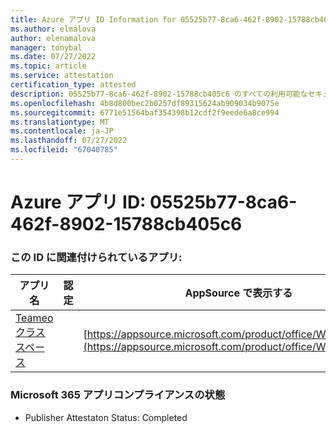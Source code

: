 ```yaml
---
title: Azure アプリ ID Information for 05525b77-8ca6-462f-8902-15788cb405c6
ms.author: elmalova
author: elenamalova
manager: tonybal
ms.date: 07/27/2022
ms.topic: article
ms.service: attestation
certification_type: attested
description: 05525b77-8ca6-462f-8902-15788cb405c6 のすべての利用可能なセキュリティとコンプライアンス情報。
ms.openlocfilehash: 4b8d800bec2b0257df89315624ab909034b9075e
ms.sourcegitcommit: 6771e51564baf354398b12cdf2f9eede6a8ce994
ms.translationtype: MT
ms.contentlocale: ja-JP
ms.lasthandoff: 07/27/2022
ms.locfileid: "67040785"
---
```

# <a name="azure-app-id-05525b77-8ca6-462f-8902-15788cb405c6"></a>Azure アプリ ID: 05525b77-8ca6-462f-8902-15788cb405c6


### <a name="apps-associated-with-this-id"></a>この ID に関連付けられているアプリ:
| **アプリ名** | **認定** | **AppSource で表示する** |
|--------------|---------------|-----------------------|
| [Teameo クラス スペース](../forward/WA200003630.md) |  | [https://appsource.microsoft.com/product/office/WA200003630](https://appsource.microsoft.com/product/office/WA200003630) |

### <a name="microsoft-365-app-compliance-status"></a>Microsoft 365 アプリコンプライアンスの状態
- Publisher Attestaton Status: Completed
